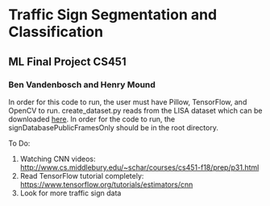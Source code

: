 # Traffic Sign Segmentation and Classification
## ML Final Project CS451
### Ben Vandenbosch and Henry Mound

In order for this code to run, the user must have Pillow, TensorFlow, and OpenCV to run. 
create_dataset.py reads from the LISA dataset which can be downloaded [here](http://cvrr.ucsd.edu/LISA/lisa-traffic-sign-dataset.html).
In order for the code to run, the signDatabasePublicFramesOnly should be in the root directory. 



To Do:
1. Watching CNN videos: http://www.cs.middlebury.edu/~schar/courses/cs451-f18/prep/p31.html
2. Read TensorFlow tutorial completely: https://www.tensorflow.org/tutorials/estimators/cnn
3. Look for more traffic sign data
